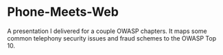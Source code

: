 # Phone-Meets-Web
A presentation I delivered for a couple OWASP chapters. It maps some common telephony security issues and fraud schemes to the OWASP Top 10.
